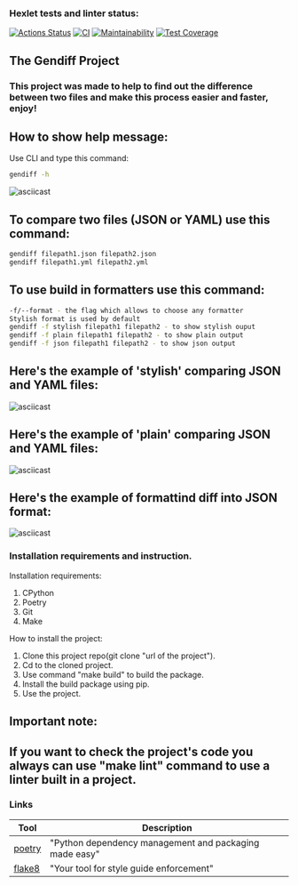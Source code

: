### Hexlet tests and linter status:
[![Actions Status](https://github.com/kochetkoov/python-project-50/actions/workflows/hexlet-check.yml/badge.svg)](https://github.com/kochetkoov/python-project-50/actions/hexlet-check.yml) 
[![CI](https://github.com/kochetkoov/python-project-50/actions/workflows/ci.yml/badge.svg)](https://github.com/kochetkoov/python-project-50/actions/workflows/ci.yml)
[![Maintainability](https://api.codeclimate.com/v1/badges/40413e95b9fc7998f651/maintainability)](https://codeclimate.com/github/kochetkoov/python-project-50/maintainability)
[![Test Coverage](https://api.codeclimate.com/v1/badges/40413e95b9fc7998f651/test_coverage)](https://codeclimate.com/github/kochetkoov/python-project-50/test_coverage)

## The Gendiff Project

### This project was made to help to find out the difference between two files and make this process easier and faster, enjoy!

## How to show help message:
Use CLI and type this command: 
``` sh
gendiff -h
```
 ![asciicast](https://asciinema.org/a/ZVKTfWWXV4BLoLa7tXMLXbIek.svg)

## To compare two files (JSON or YAML) use this command:
``` sh
gendiff filepath1.json filepath2.json
gendiff filepath1.yml filepath2.yml
```

## To use build in formatters use this command:
``` sh
-f/--format - the flag which allows to choose any formatter
Stylish format is used by default
gendiff -f stylish filepath1 filepath2 - to show stylish ouput
gendiff -f plain filepath1 filepath2 - to show plain output
gendiff -f json filepath1 filepath2 - to show json output
```

## Here's the example of 'stylish' comparing JSON and YAML files:
 ![asciicast](https://asciinema.org/a/juLQAMDm2NSO4wevJaa5zrGlQ.svg)

## Here's the example of 'plain' comparing JSON and YAML files:
![asciicast](https://asciinema.org/a/TRYAArR06rO9helgpsKbWqIkv.svg)
## Here's the example of formattind diff into JSON format:
![asciicast](https://asciinema.org/a/yAVYjZwDFlBbEKZs5O3Nok4od.svg)

### Installation requirements and instruction.
Installation requirements:
1. CPython
2. Poetry
3. Git
4. Make

How to install the project:
1. Clone this project repo(git clone "url of the project").
2. Cd to the cloned project.
3. Use command "make build" to build the package.
4. Install the build package using pip.
5. Use the project.

## Important note:

## If you want to check the project's code you always can use "make lint" command to use a linter built in a project.

### Links

| Tool                                 | Description |
|--------------------------------------|-------------|
| [poetry](https://python-poetry.org/) | "Python dependency management and packaging made easy" |
| [flake8](https://flake8.pycqa.org/en/latest/) | "Your tool for style guide enforcement" |

